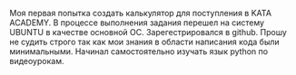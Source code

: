 Моя первая попытка создать калькулятор для поступления в KATA ACADEMY.
В процессе выполнения задания перешел на систему  UBUNTU в качестве основной ОС. Зарегестрировался в github.
Прошу не судить строго так как мои знания в области написания кода были минимальными. Начинал самостоятельно изучать язык  python по видеоурокам.



